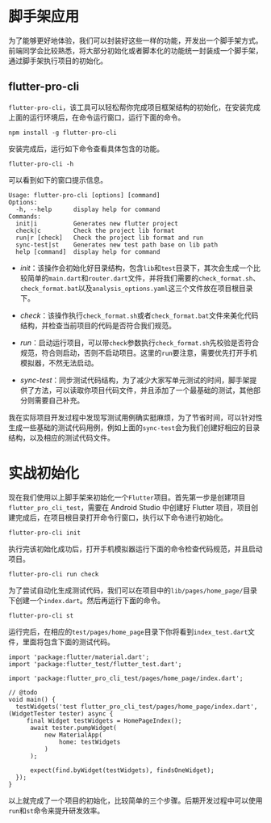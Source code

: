 # 脚手架应用

为了能够更好地体验，我们可以封装好这些一样的功能，开发出一个脚手架方式。前端同学会比较熟悉，将大部分初始化或者脚本化的功能统一封装成一个脚手架，通过脚手架执行项目的初始化。

## flutter-pro-cli

`flutter-pro-cli`，该工具可以轻松帮你完成项目框架结构的初始化，在安装完成上面的运行环境后，在命令运行窗口，运行下面的命令。

`npm install -g flutter-pro-cli`

安装完成后，运行如下命令查看具体包含的功能。

`flutter-pro-cli -h`

可以看到如下的窗口提示信息。

```
Usage: flutter-pro-cli [options] [command]
Options:
  -h, --help      display help for command
Commands:
  init|i          Generates new flutter project
  check|c         Check the project lib format
  run|r [check]   Check the project lib format and run
  sync-test|st    Generates new test path base on lib path
  help [command]  display help for command
```

- *init*：该操作会初始化好目录结构，包含`lib`和`test`目录下，其次会生成一个比较简单的`main.dart`和`router.dart`文件，并将我们需要的`check_format.sh`、`check_format.bat`以及`analysis_options.yaml`这三个文件放在项目根目录下。

- *check*：该操作执行`check_format.sh`或者`check_format.bat`文件来美化代码结构，并检查当前项目的代码是否符合我们规范。

- *run*：启动运行项目，可以带`check`参数执行`check_format.sh`先校验是否符合规范，符合则启动，否则不启动项目。这里的`run`要注意，需要优先打开手机模拟器，不然无法启动。

- *sync-test*：同步测试代码结构，为了减少大家写单元测试的时间，脚手架提供了方法，可以读取你项目代码文件，并且添加了一个最基础的测试，其他部分则需要自己补充。

我在实际项目开发过程中发现写测试用例确实挺麻烦，为了节省时间，可以针对性生成一些基础的测试代码用例，例如上面的`sync-test`会为我们创建好相应的目录结构，以及相应的测试代码文件。


# 实战初始化

现在我们使用以上脚手架来初始化一个`Flutter`项目。首先第一步是创建项目`flutter_pro_cli_test`，需要在 Android Studio 中创建好 Flutter 项目，项目创建完成后，在项目根目录打开命令行窗口，执行以下命令进行初始化。

`flutter-pro-cli init`

执行完该初始化成功后，打开手机模拟器运行下面的命令检查代码规范，并且启动项目。

`flutter-pro-cli run check`

为了尝试自动化生成测试代码，我们可以在项目中的`lib/pages/home_page/`目录下创建一个`index.dart`。然后再运行下面的命令。

`flutter-pro-cli st`

运行完后，在相应的`test/pages/home_page`目录下你将看到`index_test.dart`文件，里面将包含下面的测试代码。

```
import 'package:flutter/material.dart';
import 'package:flutter_test/flutter_test.dart';

import 'package:flutter_pro_cli_test/pages/home_page/index.dart';

// @todo
void main() {
  testWidgets('test flutter_pro_cli_test/pages/home_page/index.dart', (WidgetTester tester) async {
     final Widget testWidgets = HomePageIndex();
      await tester.pumpWidget(
          new MaterialApp(
              home: testWidgets
          )
      );

      expect(find.byWidget(testWidgets), findsOneWidget);
  });
}
```

以上就完成了一个项目的初始化，比较简单的三个步骤。后期开发过程中可以使用`run`和`st`命令来提升研发效率。
